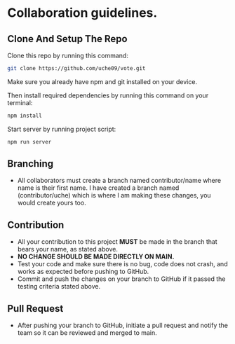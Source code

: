 # Collaboration guidelines.

## Clone And Setup The Repo
Clone this repo by running this command:
```bash
git clone https://github.com/uche09/vote.git
``` 
Make sure you already have npm and git installed on your device.

Then install required dependencies by running this command on your terminal:
```bash
npm install
```

Start server by running project script:
```bash
npm run server
```

## Branching
- All collaborators must create a branch named contributor/name where name is their first name. I have created a branch named (contributor/uche) which is where I am making these changes, you would create yours too.

## Contribution
- All your contribution to this project **MUST** be made in the branch that bears your name, as stated above.
- **NO CHANGE SHOULD BE MADE DIRECTLY ON MAIN.**
- Test your code and make sure there is no bug, code does not crash, and works as expected before pushing to GitHub.
- Commit and push the changes on your branch to GitHub if it passed the testing criteria stated above.

## Pull Request
- After pushing your branch to GitHub, initiate a pull request and notify the team so it can be reviewed and merged to main.